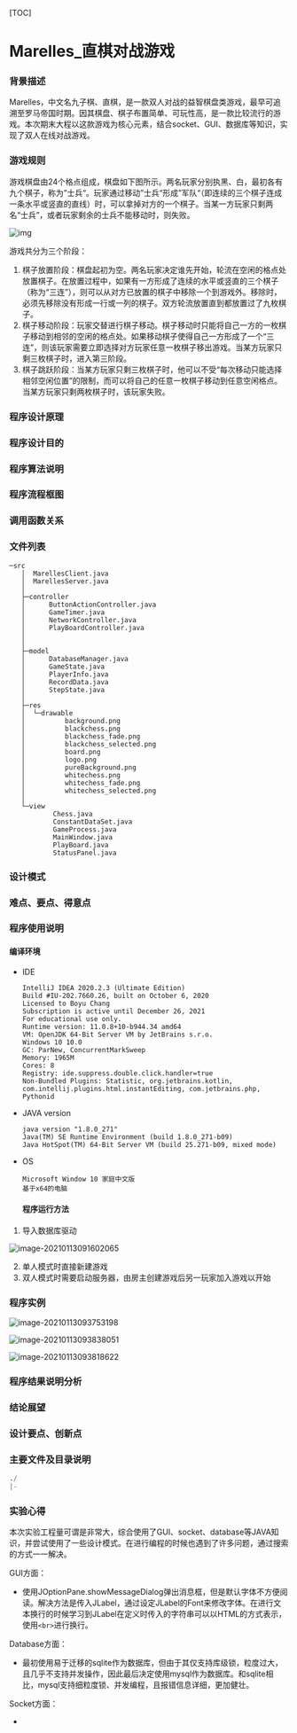 [TOC]





# Marelles_直棋对战游戏



### 背景描述

Marelles，中文名九子棋、直棋，是一款双人对战的益智棋盘类游戏，最早可追溯至罗马帝国时期。因其棋盘、棋子布置简单、可玩性高，是一款比较流行的游戏。本次期末大程以这款游戏为核心元素，结合socket、GUI、数据库等知识，实现了双人在线对战游戏。

### 游戏规则

游戏棋盘由24个格点组成，棋盘如下图所示。两名玩家分别执黑、白，最初各有九个棋子，称为”士兵“。玩家通过移动”士兵“形成”军队“（即连续的三个棋子连成一条水平或竖直的直线）时，可以拿掉对方的一个棋子。当某一方玩家只剩两名“士兵”，或者玩家剩余的士兵不能移动时，则失败。



![img](README.assets/220px-Nine_Men's_Morris_board_with_coordinates,_modified.svg.png)

游戏共分为三个阶段：

1. 棋子放置阶段：棋盘起初为空。两名玩家决定谁先开始，轮流在空闲的格点处放置棋子。在放置过程中，如果有一方形成了连续的水平或竖直的三个棋子（称为“三连”），则可以从对方已放置的棋子中移除一个到游戏外。移除时，必须先移除没有形成一行或一列的棋子。双方轮流放置直到都放置过了九枚棋子。
2. 棋子移动阶段：玩家交替进行棋子移动。棋子移动时只能将自己一方的一枚棋子移动到相邻的空闲的格点处。如果移动棋子使得自己一方形成了一个“三连”，则该玩家需要立即选择对方玩家任意一枚棋子移出游戏。当某方玩家只剩三枚棋子时，进入第三阶段。
3. 棋子跳跃阶段：当某方玩家只剩三枚棋子时，他可以不受“每次移动只能选择相邻空闲位置”的限制，而可以将自己的任意一枚棋子移动到任意空闲格点。当某方玩家只剩两枚棋子时，该玩家失败。

### 程序设计原理

### 程序设计目的

### 程序算法说明

### 程序流程框图

### 调用函数关系

### 文件列表

```
─src
   │  MarellesClient.java
   │  MarellesServer.java
   │
   ├─controller
   │      ButtonActionController.java
   │      GameTimer.java
   │      NetworkController.java
   │      PlayBoardController.java
   │
   │
   ├─model
   │      DatabaseManager.java
   │      GameState.java
   │      PlayerInfo.java
   │      RecordData.java
   │      StepState.java
   │
   ├─res
   │  └─drawable
   │          background.png
   │          blackchess.png
   │          blackchess_fade.png
   │          blackchess_selected.png
   │          board.png
   │          logo.png
   │          pureBackground.png
   │          whitechess.png
   │          whitechess_fade.png
   │          whitechess_selected.png
   │
   └─view
           Chess.java
           ConstantDataSet.java
           GameProcess.java
           MainWindow.java
           PlayBoard.java
           StatusPanel.java
```



### 设计模式

### 难点、要点、得意点

### 程序使用说明

#### 编译环境

* IDE

  ```
  IntelliJ IDEA 2020.2.3 (Ultimate Edition)
  Build #IU-202.7660.26, built on October 6, 2020
  Licensed to Boyu Chang
  Subscription is active until December 26, 2021
  For educational use only.
  Runtime version: 11.0.8+10-b944.34 amd64
  VM: OpenJDK 64-Bit Server VM by JetBrains s.r.o.
  Windows 10 10.0
  GC: ParNew, ConcurrentMarkSweep
  Memory: 1965M
  Cores: 8
  Registry: ide.suppress.double.click.handler=true
  Non-Bundled Plugins: Statistic, org.jetbrains.kotlin, com.intellij.plugins.html.instantEditing, com.jetbrains.php, Pythonid
  ```

* JAVA version 

  ```
  java version "1.8.0_271"
  Java(TM) SE Runtime Environment (build 1.8.0_271-b09)
  Java HotSpot(TM) 64-Bit Server VM (build 25.271-b09, mixed mode)
  ```

* OS

  ```
  Microsoft Window 10 家庭中文版
  基于x64的电脑
  ```

  #### 程序运行方法

1. 导入数据库驱动

![image-20210113091602065](README.assets/image-20210113091602065.png)

2. 单人模式时直接新建游戏
3. 双人模式时需要启动服务器，由房主创建游戏后另一玩家加入游戏以开始

### 程序实例

![image-20210113093753198](README.assets/image-20210113093753198.png)



![image-20210113093838051](README.assets/image-20210113093838051.png)



![image-20210113093818622](README.assets/image-20210113093818622.png)

### 程序结果说明分析

### 结论展望





### 设计要点、创新点



### 主要文件及目录说明

```python
./
|-
```



### 实验心得

本次实验工程量可谓是非常大，综合使用了GUI、socket、database等JAVA知识，并尝试使用了一些设计模式。在进行编程的时候也遇到了许多问题，通过搜索的方式一一解决。

GUI方面：

* 使用JOptionPane.showMessageDialog弹出消息框，但是默认字体不方便阅读。解决方法是传入JLabel，通过设定JLabel的Font来修改字体。在进行文本换行的时候学习到JLabel在定义时传入的字符串可以以HTML的方式表示，使用`<br>`进行换行。

Database方面：

* 最初使用易于迁移的sqlite作为数据库，但由于其仅支持库级锁，粒度过大，且几乎不支持并发操作，因此最后决定使用mysql作为数据库。和sqlite相比，mysql支持细粒度锁、并发编程，且报错信息详细，更加健壮。

Socket方面：

* 